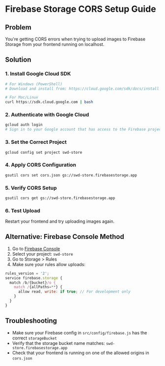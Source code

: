# Firebase Storage CORS Setup Guide

## Problem
You're getting CORS errors when trying to upload images to Firebase Storage from your frontend running on localhost.

## Solution

### 1. Install Google Cloud SDK
```bash
# For Windows (PowerShell)
# Download and install from: https://cloud.google.com/sdk/docs/install

# For Mac/Linux
curl https://sdk.cloud.google.com | bash
```

### 2. Authenticate with Google Cloud
```bash
gcloud auth login
# Sign in to your Google account that has access to the Firebase project
```

### 3. Set the Correct Project
```bash
gcloud config set project swd-store
```

### 4. Apply CORS Configuration
```bash
gsutil cors set cors.json gs://swd-store.firebasestorage.app
```

### 5. Verify CORS Setup
```bash
gsutil cors get gs://swd-store.firebasestorage.app
```

### 6. Test Upload
Restart your frontend and try uploading images again.

## Alternative: Firebase Console Method

1. Go to [Firebase Console](https://console.firebase.google.com/)
2. Select your project: `swd-store`
3. Go to Storage > Rules
4. Make sure your rules allow uploads:

```javascript
rules_version = '2';
service firebase.storage {
  match /b/{bucket}/o {
    match /{allPaths=**} {
      allow read, write: if true; // For development only
    }
  }
}
```

## Troubleshooting

- Make sure your Firebase config in `src/config/firebase.js` has the correct `storageBucket`
- Verify that the storage bucket name matches: `swd-store.firebasestorage.app`
- Check that your frontend is running on one of the allowed origins in `cors.json`

